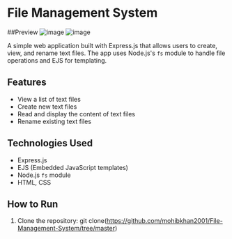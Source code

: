 # File Management System

##Preview
![image](https://github.com/user-attachments/assets/c5f3de28-94f9-4b71-aaa8-30f48649e7d0)
![image](https://github.com/user-attachments/assets/15d5eadd-cb5b-4e54-837b-950e718e3e8d)


A simple web application built with Express.js that allows users to create, view, and rename text files. The app uses Node.js's `fs` module to handle file operations and EJS for templating.

## Features
- View a list of text files
- Create new text files
- Read and display the content of text files
- Rename existing text files

## Technologies Used
- Express.js
- EJS (Embedded JavaScript templates)
- Node.js `fs` module
- HTML, CSS

## How to Run
1. Clone the repository:
   git clone(https://github.com/mohibkhan2001/File-Management-System/tree/master)
